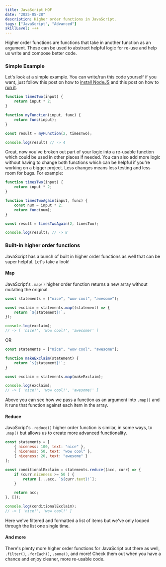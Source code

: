 ```yaml
---
title: JavaScript HOF
date: "2025-05-28"
description: Higher order functions in JavaScript.
tags: ["JavaScript", "Advanced"]
skillLevel: +++
---
```


Higher order functions are functions that take in another function as an argument.  These can be used to abstract helpful logic for re-use and help us write and compose better code.

### Simple Example

Let's look at a simple example.  You can write/run this code yourself if you want, just follow this post on how to <a href="/blog/installing-javascript/" target="_blank">install NodeJS</a> and this post on how to <a href="/blog/running-javascript/" target="_blank">run it</a>.

```js
function timesTwo(input) {
	return input * 2;
}

function myFunction(input, func) {
	return func(input);
}

const result = myFunction(2, timesTwo);

console.log(result) // -> 4
```

Great, now you've broken out part of your logic into a re-usable function which could be used in other places if needed.  You can also add more logic without having to change both functions which can be helpful if you're working on a bigger project.  Less changes means less testing and less room for bugs.  For example:

```js
function timesTwo(input) {
	return input * 2;
}

function timesTwoAgain(input, func) {
	const num = input * 2;
	return func(num);
}

const result = timesTwoAgain(2, timesTwo);

console.log(result); // -> 8
```

### Built-in higher order functions

JavaScript has a bunch of built in higher order functions as well that can be super helpful.  Let's take a look!

#### Map

JavaScript's `.map()` higher order function returns a new array without mutating the original.

```js
const statements = ["nice", "wow cool", "awesome"];

const exclaim = statements.map((statement) => {
	return `${statement}!`;
});

console.log(exclaim);
// -> [ 'nice!', 'wow cool!', 'awesome!' ]

```

OR

```js
const statements = ["nice", "wow cool", "awesome"];

function makeExclaim(statement) {
	return `${statement}!`;
}

const exclaim = statements.map(makeExclaim);

console.log(exclaim);
// -> [ 'nice!', 'wow cool!', 'awesome!' ]
```

Above you can see how we pass a function as an argument into `.map()` and it runs that function against each item in the array.

#### Reduce

JavaScript's `.reduce()` higher order function is similar, in some ways, to `.map()` but allows us to create more advanced functionality. 

```js
const statements = [
	{ niceness: 100, text: "nice" },
	{ niceness: 50, text: "wow cool" },
	{ niceness: 20, text: "awesome" }
];

const conditionalExclaim = statements.reduce((acc, curr) => {
	if (curr.niceness >= 50 ) {
		return [...acc, `${curr.text}!`];
	}

	return acc;
}, []);

console.log(conditionalExclaim);
// -> [ 'nice!', 'wow cool!' ]

```

Here we've filtered and formatted a list of items but we've only looped through the list one single time.

#### And more

There's plenty more higher order functions for JavaScript out there as well, `.filter()`, `.forEach()`, `.some()`, and more! Check them out when you have a chance and enjoy cleaner, more re-usable code.